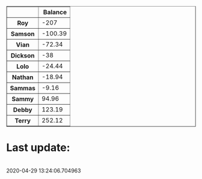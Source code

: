<table border="1" class="dataframe">
  <thead>
    <tr style="text-align: right;">
      <th></th>
      <th>Balance</th>
    </tr>
  </thead>
  <tbody>
    <tr>
      <th>Roy</th>
      <td>-207</td>
    </tr>
    <tr>
      <th>Samson</th>
      <td>-100.39</td>
    </tr>
    <tr>
      <th>Vian</th>
      <td>-72.34</td>
    </tr>
    <tr>
      <th>Dickson</th>
      <td>-38</td>
    </tr>
    <tr>
      <th>Lolo</th>
      <td>-24.44</td>
    </tr>
    <tr>
      <th>Nathan</th>
      <td>-18.94</td>
    </tr>
    <tr>
      <th>Sammas</th>
      <td>-9.16</td>
    </tr>
    <tr>
      <th>Sammy</th>
      <td>94.96</td>
    </tr>
    <tr>
      <th>Debby</th>
      <td>123.19</td>
    </tr>
    <tr>
      <th>Terry</th>
      <td>252.12</td>
    </tr>
  </tbody>
</table><H1>Last update:</h1><br>2020-04-29 13:24:06.704963